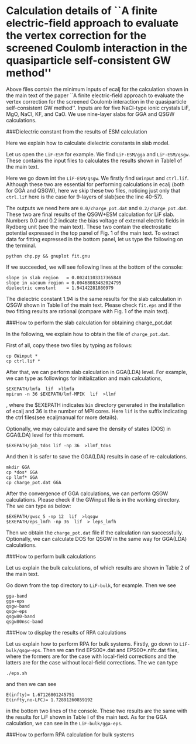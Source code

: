 # Calculation details of ``A finite electric-field approach to evaluate the vertex correction for the screened Coulomb interaction in the quasiparticle self-consistent GW method''

Above files contain the minimum inputs of ecalj for the calculation
shown in the main text of the paper 
``A finite electric-field approach to evaluate the vertex correction for the screened Coulomb interaction in the quasiparticle self-consistent GW method''.
Inputs are for five NaCl-type ionic crystals LiF, MgO, NaCl, KF, and CaO.
We use nine-layer slabs for GGA and QSGW calculations.


###Dielectric constant from the results of ESM calculation

Here we explain how to calculate dielectric constants in slab model.

Let us open the ``LiF-ESM`` for example.
We find ``LiF-ESM/gga`` and ``LiF-ESM/qsgw``.
These contains the input files 
to calculates the results shown in Table1 of the main text.

Here we go down int the ``LiF-ESM/qsgw``.
We firstly find ``GWinput`` and ``ctrl.lif``.
Although these two are essential for performing calculations in ecalj (both for GGA and QSGW),
here we skip these two files,
noticing just only that ``ctrl.lif`` here is the case for 9-layers of slab(see the line 40-57).

The outputs we need here are ``0.0/charge_pot.dat`` and ``0.2/charge_pot.dat``.
These two are final results of the QSGW+ESM calculation for LiF slab.
Numbers 0.0 and 0.2 indicate the bias voltage of
external electric fields in Rydberg unit (see the main text).
These two contain
the electrostatic potential expressed in the top panel of Fig. 1 of the main text.
To extract data for fitting expressed in the bottom panel, 
let us type the following on the terminal.
````
python chp.py && gnuplot fit.gnu
````
If we succeeded, we will see following lines at the bottom of the console:
````
slope in slab region   = 0.00241103317365848
slope in vacuum region = 0.00468083482024795
dielectric constant    = 1.94142281880979
````
The dielectric constant 1.94 is the same results for the slab calculation in QSGW shown in Table I of the main text.
Please check ``fit.eps`` and if the two fitting results are rational (compare with Fig. 1 of the main text).


###How to perform the slab calculation for obtaining charge_pot.dat

In the following, we explain how to obtain the file of ``charge_pot.dat``.

First of all, copy these two files by typing as follows:
````
cp GWinput *
cp ctrl.lif *
````

After that, we can perform slab calculation in GGA(LDA) level.
For example, we can type as followings for initialization and main calculations,
````
$EXEPATH/lmfa  lif  >llmfa
mpirun -n 36 $EXEPATH/lmf-MPIK  lif  >llmf
````
, where the $EXEPATH indicates ``bin`` directory generated in the installation of ecalj
and 36 is the number of MPI cores.
Here ``lif`` is the suffix indicating the ctrl files(see ecaljmanual for more details).

Optionally, we may calculate and save the density of states (DOS) in GGA(LDA) level for this moment.
````
$EXEPATH/job_tdos lif -np 36  >llmf_tdos
````
And then it is safer to save the GGA(LDA) results in case of re-calculations.
````
mkdir GGA
cp *dos* GGA
cp llmf* GGA
cp charge_pot.dat GGA
````

After the convergence of GGA calculations, we can perform QSGW calculations.
Please check if the GWinput file is in the working directory.
The we can type as below:
````
$EXEPATH/gwsc 5 -np 12  lif  >lqsgw
$EXEPATH/eps_lmfh -np 36  lif  > leps_lmfh
````
Then we obtain the ``charge_pot.dat`` file if the calculation ran successfully.
Optionally, we can calculate DOS for QSGW in the same way for GGA(LDA) calculations.

###How to perform bulk calculations

Let us explain the bulk calculations, of which results are shown in Table 2 of the main text.

Go down from the top directory to ``LiF-bulk``, for example.
Then we see
````
gga-band
gga-eps
qsgw-band
qsgw-eps
qsgw80-band
qsgw80nsc-band
````

###How to display the results of RPA calculations

Let us explain how to perform RPA for bulk systems.
Firstly, go down to ``LiF-bulk/qsgw-eps``.
Then we can find EPS00*.dat and EPS00*.nlfc.dat files,
where the formers are for the case with local-field corrections
and the latters are for the case without local-field corrections.
The we can type 
````
./eps.sh
````
and then we can see 
````
E(infty)= 1.67126801245751
E(infty,no-LFC)= 1.72891260859192
````
in the bottom two lines of the console.
These two results are the same with the results for LiF shown in Table I of the main text.
As for the GGA calculation, we can see in the ``LiF-bulk/gga-eps``.


###How to perform RPA calculation for bulk systems
